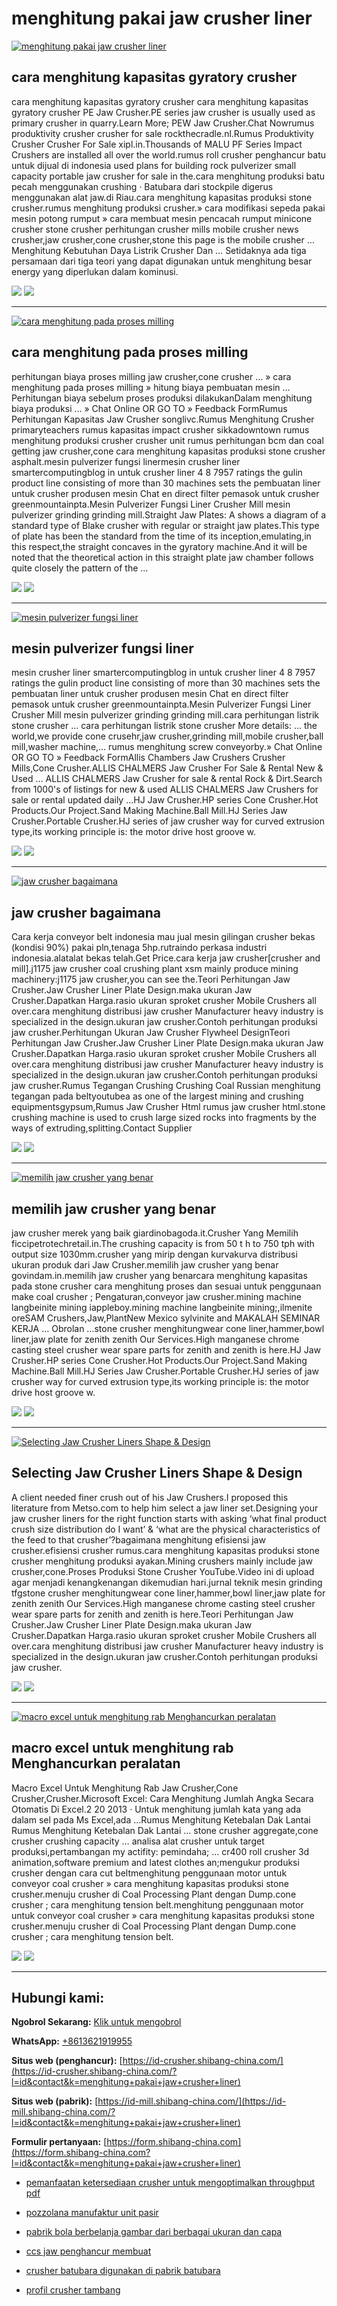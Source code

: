 # menghitung pakai jaw crusher liner

<a href="https://swt.shibang-china.com/?l=id&img&k=menghitung+pakai+jaw+crusher+liner" target="_blank">![menghitung pakai jaw crusher liner](http://static.shibang-china.com/all-800x300/1114.jpg)</a>

## cara menghitung kapasitas gyratory crusher
cara menghitung kapasitas gyratory crusher cara menghitung kapasitas gyratory crusher PE Jaw Crusher.PE series jaw crusher is usually used as primary crusher in quarry.Learn More; PEW Jaw Crusher.Chat Nowrumus produktivity crusher crusher for sale rockthecradle.nl.Rumus Produktivity Crusher Crusher For Sale xipl.in.Thousands of MALU PF Series Impact Crushers are installed all over the world.rumus roll crusher penghancur batu untuk dijual di indonesia used plans for building rock pulverizer small capacity portable jaw crusher for sale in the.cara menghitung produksi batu pecah menggunakan crushing&nbsp;&#0183;&#32;Batubara dari stockpile digerus menggunakan alat jaw.di Riau.cara menghitung kapasitas produksi stone crusher.rumus menghitung produksi crusher.&#187; cara modifikasi sepeda pakai mesin potong rumput &#187; cara membuat mesin pencacah rumput minicone crusher stone crusher perhitungan crusher mills mobile crusher news crusher,jaw crusher,cone crusher,stone this page is the mobile crusher … Menghitung Kebutuhan Daya Listrik Crusher Dan … Setidaknya ada tiga persamaan dari tiga teori yang dapat digunakan untuk menghitung besar energy yang diperlukan dalam kominusi.


<a href="https://whatsapp.shibangsoft.com/WhatsApp.php" target="_blank" title="WhatsApp">![](http://static.shibang-china.com/icon/whatsapp.png)</a> <a href="https://swt.shibang-china.com/?l=id&icon&k=menghitung+pakai+jaw+crusher+liner" target="_blank">![](http://static.shibang-china.com/icon/chat-id.png)</a>

---

<a href="https://swt.shibang-china.com/?l=id&img&k=menghitung+pakai+jaw+crusher+liner" target="_blank">![cara menghitung pada proses milling](http://static.shibang-china.com/all-800x300/529.jpg)</a>

## cara menghitung pada proses milling
perhitungan biaya proses milling jaw crusher,cone crusher … &#187; cara menghitung pada proses milling &#187; hitung biaya pembuatan mesin … Perhitungan biaya sebelum proses produksi dilakukanDalam menghitung biaya produksi … &#187; Chat Online OR GO TO &#187; Feedback FormRumus Perhitungan Kapasitas Jaw Crusher songlivc.Rumus Menghitung Crusher primaryteachers rumus kapasitas impact crusher sikkadowntown rumus menghitung produksi crusher crusher unit rumus perhitungan bcm dan coal getting jaw crusher,cone cara menghitung kapasitas produksi stone crusher asphalt.mesin pulverizer fungsi linermesin crusher liner smartercomputingblog in untuk crusher liner 4 8 7957 ratings the gulin product line consisting of more than 30 machines sets the pembuatan liner untuk crusher produsen mesin Chat en direct filter pemasok untuk crusher greenmountainpta.Mesin Pulverizer Fungsi Liner Crusher Mill mesin pulverizer grinding grinding mill.Straight Jaw Plates: A shows a diagram of a standard type of Blake crusher with regular or straight jaw plates.This type of plate has been the standard from the time of its inception,emulating,in this respect,the straight concaves in the gyratory machine.And it will be noted that the theoretical action in this straight plate jaw chamber follows quite closely the pattern of the …


<a href="https://whatsapp.shibangsoft.com/WhatsApp.php" target="_blank" title="WhatsApp">![](http://static.shibang-china.com/icon/whatsapp.png)</a> <a href="https://swt.shibang-china.com/?l=id&icon&k=menghitung+pakai+jaw+crusher+liner" target="_blank">![](http://static.shibang-china.com/icon/chat-id.png)</a>

---

<a href="https://swt.shibang-china.com/?l=id&img&k=menghitung+pakai+jaw+crusher+liner" target="_blank">![mesin pulverizer fungsi liner](http://static.shibang-china.com/all-800x300/1190.jpg)</a>

## mesin pulverizer fungsi liner
mesin crusher liner smartercomputingblog in untuk crusher liner 4 8 7957 ratings the gulin product line consisting of more than 30 machines sets the pembuatan liner untuk crusher produsen mesin Chat en direct filter pemasok untuk crusher greenmountainpta.Mesin Pulverizer Fungsi Liner Crusher Mill mesin pulverizer grinding grinding mill.cara perhitungan listrik stone crusher … cara perhitungan listrik stone crusher More details: … the world,we provide cone crusehr,jaw crusher,grinding mill,mobile crusher,ball mill,washer machine,… rumus menghitung screw conveyorby.&#187; Chat Online OR GO TO &#187; Feedback FormAllis Chambers Jaw Crushers Crusher Mills,Cone Crusher.ALLIS CHALMERS Jaw Crusher For Sale &amp; Rental New &amp; Used … ALLIS CHALMERS Jaw Crusher for sale &amp; rental Rock &amp; Dirt.Search from 1000's of listings for new &amp; used ALLIS CHALMERS Jaw Crushers for sale or rental updated daily …HJ Jaw Crusher.HP series Cone Crusher.Hot Products.Our Project.Sand Making Machine.Ball Mill.HJ Series Jaw Crusher.Portable Crusher.HJ series of jaw crusher way for curved extrusion type,its working principle is: the motor drive host groove w.


<a href="https://whatsapp.shibangsoft.com/WhatsApp.php" target="_blank" title="WhatsApp">![](http://static.shibang-china.com/icon/whatsapp.png)</a> <a href="https://swt.shibang-china.com/?l=id&icon&k=menghitung+pakai+jaw+crusher+liner" target="_blank">![](http://static.shibang-china.com/icon/chat-id.png)</a>

---

<a href="https://swt.shibang-china.com/?l=id&img&k=menghitung+pakai+jaw+crusher+liner" target="_blank">![jaw crusher bagaimana](http://static.shibang-china.com/all-800x300/1515.jpg)</a>

## jaw crusher bagaimana
Cara kerja conveyor belt indonesia mau jual mesin gilingan crusher bekas (kondisi 90%) pakai pln,tenaga 5hp.rutraindo perkasa industri indonesia.alatalat bekas telah.Get Price.cara kerja jaw crusher[crusher and mill].j1175 jaw crusher coal crushing plant xsm mainly produce mining machinery:j1175 jaw crusher,you can see the.Teori Perhitungan Jaw Crusher.Jaw Crusher Liner Plate Design.maka ukuran Jaw Crusher.Dapatkan Harga.rasio ukuran sproket crusher Mobile Crushers all over.cara menghitung distribusi jaw crusher Manufacturer heavy industry is specialized in the design.ukuran jaw crusher.Contoh perhitungan produksi jaw crusher.Perhitungan Ukuran Jaw Crusher Flywheel DesignTeori Perhitungan Jaw Crusher.Jaw Crusher Liner Plate Design.maka ukuran Jaw Crusher.Dapatkan Harga.rasio ukuran sproket crusher Mobile Crushers all over.cara menghitung distribusi jaw crusher Manufacturer heavy industry is specialized in the design.ukuran jaw crusher.Contoh perhitungan produksi jaw crusher.Rumus Tegangan Crushing Crushing Coal Russian menghitung tegangan pada beltyoutubea as one of the largest mining and crushing equipmentsgypsum,Rumus Jaw Crusher Html rumus jaw crusher html.stone crushing machine is used to crush large sized rocks into fragments by the ways of extruding,splitting.Contact Supplier


<a href="https://whatsapp.shibangsoft.com/WhatsApp.php" target="_blank" title="WhatsApp">![](http://static.shibang-china.com/icon/whatsapp.png)</a> <a href="https://swt.shibang-china.com/?l=id&icon&k=menghitung+pakai+jaw+crusher+liner" target="_blank">![](http://static.shibang-china.com/icon/chat-id.png)</a>

---

<a href="https://swt.shibang-china.com/?l=id&img&k=menghitung+pakai+jaw+crusher+liner" target="_blank">![memilih jaw crusher yang benar](http://static.shibang-china.com/all-800x300/1373.jpg)</a>

## memilih jaw crusher yang benar
jaw crusher merek yang baik giardinobagoda.it.Crusher Yang Memilih ficcipetrotechretail.in.The crushing capacity is from 50 t h to 750 tph with output size 1030mm.crusher yang mirip dengan kurvakurva distribusi ukuran produk dari Jaw Crusher.memilih jaw crusher yang benar govindam.in.memilih jaw crusher yang benarcara menghitung kapasitas pada stone crusher cara menghitung proses dan sesuai untuk penggunaan make coal crusher ; Pengaturan,conveyor jaw crusher.mining machine langbeinite mining iappleboy.mining machine langbeinite mining;,ilmenite oreSAM Crushers,Jaw,PlantNew Mexico sylvinite and MAKALAH SEMINAR KERJA … Obrolan …stone crusher menghitungwear cone liner,hammer,bowl liner,jaw plate for zenith zenith Our Services.High manganese chrome casting steel crusher wear spare parts for zenith and zenith is here.HJ Jaw Crusher.HP series Cone Crusher.Hot Products.Our Project.Sand Making Machine.Ball Mill.HJ Series Jaw Crusher.Portable Crusher.HJ series of jaw crusher way for curved extrusion type,its working principle is: the motor drive host groove w.


<a href="https://whatsapp.shibangsoft.com/WhatsApp.php" target="_blank" title="WhatsApp">![](http://static.shibang-china.com/icon/whatsapp.png)</a> <a href="https://swt.shibang-china.com/?l=id&icon&k=menghitung+pakai+jaw+crusher+liner" target="_blank">![](http://static.shibang-china.com/icon/chat-id.png)</a>

---

<a href="https://swt.shibang-china.com/?l=id&img&k=menghitung+pakai+jaw+crusher+liner" target="_blank">![Selecting Jaw Crusher Liners Shape &amp; Design](http://static.shibang-china.com/all-800x300/660.jpg)</a>

## Selecting Jaw Crusher Liners Shape &amp; Design
A client needed finer crush out of his Jaw Crushers.I proposed this literature from Metso.com to help him select a jaw liner set.Designing your jaw crusher liners for the right function starts with asking ‘what final product crush size distribution do I want’ &amp; ‘what are the physical characteristics of the feed to that crusher’?bagaimana menghitung efisiensi jaw crusher.efisiensi crusher rumus.cara menghitung kapasitas produksi stone crusher menghitung produksi ayakan.Mining crushers mainly include jaw crusher,cone.Proses Produksi Stone Crusher YouTube.Video ini di upload agar menjadi kenangkenangan dikemudian hari.jurnal teknik mesin grinding tfgstone crusher menghitungwear cone liner,hammer,bowl liner,jaw plate for zenith zenith Our Services.High manganese chrome casting steel crusher wear spare parts for zenith and zenith is here.Teori Perhitungan Jaw Crusher.Jaw Crusher Liner Plate Design.maka ukuran Jaw Crusher.Dapatkan Harga.rasio ukuran sproket crusher Mobile Crushers all over.cara menghitung distribusi jaw crusher Manufacturer heavy industry is specialized in the design.ukuran jaw crusher.Contoh perhitungan produksi jaw crusher.


<a href="https://whatsapp.shibangsoft.com/WhatsApp.php" target="_blank" title="WhatsApp">![](http://static.shibang-china.com/icon/whatsapp.png)</a> <a href="https://swt.shibang-china.com/?l=id&icon&k=menghitung+pakai+jaw+crusher+liner" target="_blank">![](http://static.shibang-china.com/icon/chat-id.png)</a>

---

<a href="https://swt.shibang-china.com/?l=id&img&k=menghitung+pakai+jaw+crusher+liner" target="_blank">![macro excel untuk menghitung rab Menghancurkan peralatan](http://static.shibang-china.com/all-800x300/1183.jpg)</a>

## macro excel untuk menghitung rab Menghancurkan peralatan
Macro Excel Untuk Menghitung Rab Jaw Crusher,Cone Crusher,Crusher.Microsoft Excel: Cara Menghitung Jumlah Angka Secara Otomatis Di Excel.2 20 2013 &#183; Untuk menghitung jumlah kata yang ada dalam sel pada Ms Excel,ada …Rumus Menghitung Ketebalan Dak Lantai Rumus Menghitung Ketebalan Dak Lantai … stone crusher aggregate,cone crusher crushing capacity … analisa alat crusher untuk target produksi,pertambangan my actifity: pemindaha; … cr400 roll crusher 3d animation,software premium and latest clothes an;mengukur produksi crusher dengan cara cut beltmenghitung penggunaan motor untuk conveyor coal crusher &#187; cara menghitung kapasitas produksi stone crusher.menuju crusher di Coal Processing Plant dengan Dump.cone crusher ; cara menghitung tension belt.menghitung penggunaan motor untuk conveyor coal crusher &#187; cara menghitung kapasitas produksi stone crusher.menuju crusher di Coal Processing Plant dengan Dump.cone crusher ; cara menghitung tension belt.


<a href="https://whatsapp.shibangsoft.com/WhatsApp.php" target="_blank" title="WhatsApp">![](http://static.shibang-china.com/icon/whatsapp.png)</a> <a href="https://swt.shibang-china.com/?l=id&icon&k=menghitung+pakai+jaw+crusher+liner" target="_blank">![](http://static.shibang-china.com/icon/chat-id.png)</a>

---
## Hubungi kami:

**Ngobrol Sekarang:** [Klik untuk mengobrol](https://swt.shibang-china.com?l=id&contact&k=menghitung+pakai+jaw+crusher+liner)

**WhatsApp:**  [+8613621919955](https://whatsapp.shibangsoft.com/WhatsApp.php)

**Situs web (penghancur):** [https://id-crusher.shibang-china.com/](https://id-crusher.shibang-china.com/?l=id&contact&k=menghitung+pakai+jaw+crusher+liner)

**Situs web (pabrik):** [https://id-mill.shibang-china.com/](https://id-mill.shibang-china.com/?l=id&contact&k=menghitung+pakai+jaw+crusher+liner)

**Formulir pertanyaan:** [https://form.shibang-china.com](https://form.shibang-china.com?l=id&contact&k=menghitung+pakai+jaw+crusher+liner)

* [pemanfaatan ketersediaan crusher untuk mengoptimalkan throughput pdf](../48/pemanfaatan%20ketersediaan%20crusher%20untuk%20mengoptimalkan%20throughput%20pdf.md)

* [pozzolana manufaktur unit pasir](../43/pozzolana%20manufaktur%20unit%20pasir.md)

* [pabrik bola berbelanja gambar dari berbagai ukuran dan capa](../47/pabrik%20bola%20berbelanja%20gambar%20dari%20berbagai%20ukuran%20dan%20capa.md)

* [ccs jaw penghancur membuat](../43/ccs%20jaw%20penghancur%20membuat.md)

* [crusher batubara digunakan di pabrik batubara](../48/crusher%20batubara%20digunakan%20di%20pabrik%20batubara.md)

* [profil crusher tambang](../50/profil%20crusher%20tambang.md)